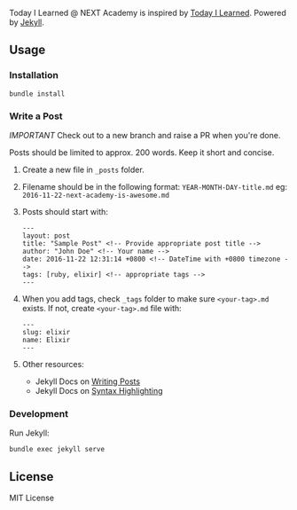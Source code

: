 Today I Learned @ NEXT Academy is inspired by [Today I Learned](https://til.hashrocket.com/).
Powered by [Jekyll](https://jekyllrb.com/).

## Usage

### Installation

    bundle install

### Write a Post

*IMPORTANT* Check out to a new branch and raise a PR when you're done.

Posts should be limited to approx. 200 words. Keep it short and concise.

1. Create a new file in `_posts` folder.

2. Filename should be in the following format:
    `YEAR-MONTH-DAY-title.md`
    eg: `2016-11-22-next-academy-is-awesome.md`

3. Posts should start with:
    ```
    ---
    layout: post
    title: "Sample Post" <!-- Provide appropriate post title -->
    author: "John Doe" <!-- Your name -->
    date: 2016-11-22 12:31:14 +0800 <!-- DateTime with +0800 timezone -->
    tags: [ruby, elixir] <!-- appropriate tags -->
    ---
    ```

4. When you add tags, check `_tags` folder to make sure `<your-tag>.md` exists.
    If not, create `<your-tag>.md` file with:
    ```
    ---
    slug: elixir
    name: Elixir
    ---
    ```

5. Other resources:
    - Jekyll Docs on [Writing Posts](https://jekyllrb.com/docs/posts/)
    - Jekyll Docs on [Syntax Highlighting](https://jekyllrb.com/docs/posts/#highlighting-code-snippets)

### Development

Run Jekyll:

    bundle exec jekyll serve

## License

MIT License
